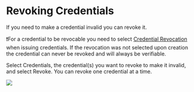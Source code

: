 # Revoking Credentials

If you need to make a credential invalid you can revoke it.

❗For a credential to be revocable you need to select [Credential Revocation ](https://help.dock.io/en/articles/8200914-issue-verifiable-credentials#h\_e26a4957df)when issuing credentials. If the revocation was not selected upon creation the credential can never be revoked and will always be verifiable.

Select Credentials, the credential(s) you want to revoke to make it invalid, and select Revoke. You can revoke one credential at a time.

![](https://downloads.intercomcdn.com/i/o/797855675/0beb7df27ea02f5c38ec781b/63e6a17f880d265095ff0d9e\_digital+credential+platform+\(1\).jpeg)
